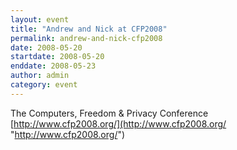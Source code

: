 ```yaml
---
layout: event
title: "Andrew and Nick at CFP2008"
permalink: andrew-and-nick-cfp2008
date: 2008-05-20
startdate: 2008-05-20
enddate: 2008-05-23
author: admin
category: event
---
```


The Computers, Freedom & Privacy Conference  
 [http://www.cfp2008.org/](http://www.cfp2008.org/ "http://www.cfp2008.org/")

